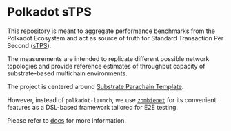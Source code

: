 # Polkadot sTPS

This repository is meant to aggregate performance benchmarks from the Polkadot Ecosystem and act as source of truth for Standard Transaction Per Second ([sTPS](https://github.com/paritytech/ecosystem-performance-benchmarks/blob/main/docs/introduction.md)).

The measurements are intended to replicate different possible network topologies and provide reference estimates of throughput capacity of substrate-based multichain environments.

The project is centered around [Substrate Parachain Template](https://github.com/substrate-developer-hub/substrate-parachain-template/).

However, instead of `polkadot-launch`, we use [`zombienet`](https://github.com/paritytech/zombienet) for its convenient features as a DSL-based framework tailored for E2E testing.

Please refer to [docs](./docs) for more information.